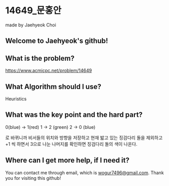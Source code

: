 # 14649_문홍안

made by Jaehyeok Choi

## Welcome to Jaehyeok's github!

## What is the problem?

https://www.acmicpc.net/problem/14649

## What Algorithm should I use?

Heuristics

## What was the key point and the hard part?

0(blue) -> 1(red)
1 -> 2 (green)
2 -> 0 (blue)

로 바뀌니까 비서들의 위치와 방향을 저장하고 현재 밟고 있는 징검다리 돌을 제외하고 +1 씩 하면서 3으로 나눈 나머지를 확인하면 징검다리 돌의 색이 나온다.


## Where can I get more help, if I need it?

You can contact me through email, which is wogur7496@gmail.com.
Thank you for visiting this github!
